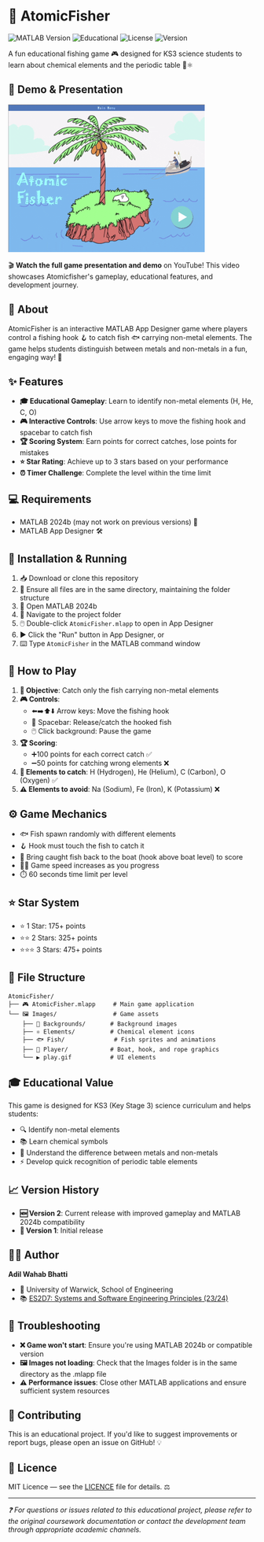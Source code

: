 # 🎣 AtomicFisher

![MATLAB Version](https://img.shields.io/badge/MATLAB-R2024b+-blue?style=flat-square) ![Educational](https://img.shields.io/badge/Educational-KS3%20Science-green?style=flat-square) ![License](https://img.shields.io/badge/License-Educational%20Use-orange?style=flat-square) ![Version](https://img.shields.io/badge/Version-2.0-red?style=flat-square)

A fun educational fishing game 🎮 designed for KS3 science students to learn about chemical elements and the periodic table 🧪⚛️

## 🎥 Demo & Presentation

[![AtomicFisher Game Demo](title.gif)](https://www.youtube.com/watch?v=VTREubCIVF4)

🎬 **Watch the full game presentation and demo** on YouTube! This video showcases Atomicfisher's gameplay, educational features, and development journey.

## 📖 About

AtomicFisher is an interactive MATLAB App Designer game where players control a fishing hook 🪝 to catch fish 🐟 carrying non-metal elements. The game helps students distinguish between metals and non-metals in a fun, engaging way! 🎯

## ✨ Features

- **🎓 Educational Gameplay**: Learn to identify non-metal elements (H, He, C, O)
- **🎮 Interactive Controls**: Use arrow keys to move the fishing hook and spacebar to catch fish
- **🏆 Scoring System**: Earn points for correct catches, lose points for mistakes
- **⭐ Star Rating**: Achieve up to 3 stars based on your performance
- **⏰ Timer Challenge**: Complete the level within the time limit

## 💻 Requirements

- MATLAB 2024b (may not work on previous versions) 🔧
- MATLAB App Designer 🛠️

## 🚀 Installation & Running

1. 📥 Download or clone this repository
2. 📁 Ensure all files are in the same directory, maintaining the folder structure
3. 🔧 Open MATLAB 2024b
4. 📂 Navigate to the project folder
5. 🖱️ Double-click `AtomicFisher.mlapp` to open in App Designer
6. ▶️ Click the "Run" button in App Designer, or
7. ⌨️ Type `AtomicFisher` in the MATLAB command window

## 🎯 How to Play

1. **🎯 Objective**: Catch only the fish carrying non-metal elements
2. **🎮 Controls**:
   - ⬅️➡️⬆️⬇️ Arrow keys: Move the fishing hook
   - 🚀 Spacebar: Release/catch the hooked fish
   - 🖱️ Click background: Pause the game
3. **🏆 Scoring**:
   - ➕100 points for each correct catch ✅
   - ➖50 points for catching wrong elements ❌
4. **🎯 Elements to catch**: H (Hydrogen), He (Helium), C (Carbon), O (Oxygen) ✅
5. **⚠️ Elements to avoid**: Na (Sodium), Fe (Iron), K (Potassium) ❌

## ⚙️ Game Mechanics

- 🐟 Fish spawn randomly with different elements
- 🪝 Hook must touch the fish to catch it
- 🚤 Bring caught fish back to the boat (hook above boat level) to score
- 🏃‍♂️ Game speed increases as you progress
- ⏱️ 60 seconds time limit per level

## ⭐ Star System

- ⭐ 1 Star: 175+ points
- ⭐⭐ 2 Stars: 325+ points  
- ⭐⭐⭐ 3 Stars: 475+ points

## 📁 File Structure

```
AtomicFisher/
├── 🎮 AtomicFisher.mlapp     # Main game application
└── 🖼️ Images/                # Game assets
    ├── 🌅 Backgrounds/       # Background images
    ├── ⚛️ Elements/          # Chemical element icons
    ├── 🐟 Fish/              # Fish sprites and animations
    ├── 🚤 Player/            # Boat, hook, and rope graphics
    └── ▶️ play.gif           # UI elements
```

## 🎓 Educational Value

This game is designed for KS3 (Key Stage 3) science curriculum and helps students:
- 🔍 Identify non-metal elements
- 📚 Learn chemical symbols
- 🧠 Understand the difference between metals and non-metals
- ⚡ Develop quick recognition of periodic table elements

## 📈 Version History

- **🆕 Version 2**: Current release with improved gameplay and MATLAB 2024b compatibility
- **📝 Version 1**: Initial release

## 👨‍💻 Author

**Adil Wahab Bhatti**
- 🏫 University of Warwick, School of Engineering  
- 📚 [ES2D7: Systems and Software Engineering Principles (23/24)](https://courses.warwick.ac.uk/modules/2023/ES2D7-15)

## 🔧 Troubleshooting

- **❌ Game won't start**: Ensure you're using MATLAB 2024b or compatible version
- **🖼️ Images not loading**: Check that the Images folder is in the same directory as the .mlapp file
- **⚠️ Performance issues**: Close other MATLAB applications and ensure sufficient system resources

## 🤝 Contributing

This is an educational project. If you'd like to suggest improvements or report bugs, please open an issue on GitHub! 💡

## 📜 Licence

MIT Licence — see the [LICENCE](LICENSE) file for details. ⚖️

---

*❓ For questions or issues related to this educational project, please refer to the original coursework documentation or contact the development team through appropriate academic channels.*
